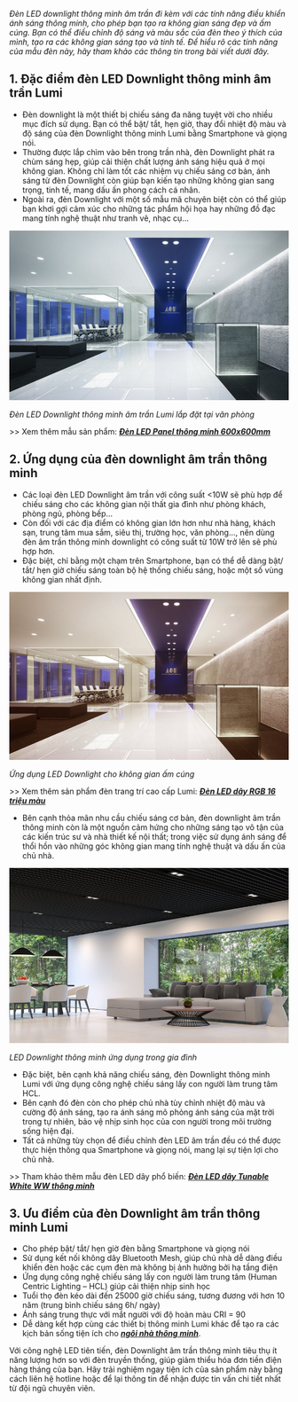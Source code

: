 ﻿*Đèn LED downlight thông minh âm trần đi kèm với các tính năng điều khiển ánh sáng thông minh, cho phép bạn tạo ra không gian sáng đẹp và ấm cúng. Bạn có thể điều chỉnh độ sáng và màu sắc của đèn theo ý thích của mình, tạo ra các không gian sáng tạo và tinh tế. Để hiểu rõ các tính năng của mẫu đèn này, hãy tham khảo các thông tin trong bài viết dưới đây.*
## **1. Đặc điểm đèn LED Downlight thông minh âm trần Lumi**
- Đèn downlight là một thiết bị chiếu sáng đa năng tuyệt vời cho nhiều mục đích sử dụng. Bạn có thể bật/ tắt, hẹn giờ, thay đổi nhiệt độ màu và độ sáng của đèn Downlight thông minh Lumi bằng Smartphone và giọng nói. 
- Thường được lắp chìm vào bên trong trần nhà, đèn Downlight phát ra chùm sáng hẹp, giúp cải thiện chất lượng ánh sáng hiệu quả ở mọi không gian. Không chỉ làm tốt các nhiệm vụ chiếu sáng cơ bản, ánh sáng từ đèn Downlight còn giúp bạn kiến tạo những không gian sang trọng, tinh tế, mang dấu ấn phong cách cá nhân.
- Ngoài ra, đèn Downlight với một số mẫu mã chuyên biệt còn có thể giúp bạn khơi gợi cảm xúc cho những tác phẩm hội họa hay những đồ đạc mang tính nghệ thuật như tranh vẽ, nhạc cụ…

![Đèn LED Downlight thông minh âm trần Lumi lắp đặt tại văn phòng](Aspose.Words.5aeb5288-ded7-4224-8d68-0441bc5b9131.001.jpeg)

*Đèn LED Downlight thông minh âm trần Lumi lắp đặt tại văn phòng*

\>> Xem thêm mẫu sản phẩm: [***Đèn LED Panel thông minh 600x600mm***](https://lumi.vn/san-pham/den-led-panel-thong-minh-600x600mm.html)
## **2. Ứng dụng của đèn downlight âm trần thông minh**
- Các loại đèn LED Downlight âm trần với công suất <10W sẽ phù hợp để chiếu sáng cho các không gian nội thất gia đình như phòng khách, phòng ngủ, phòng bếp…
- Còn đối với các địa điểm có không gian lớn hơn như nhà hàng, khách sạn, trung tâm mua sắm, siêu thị, trường học, văn phòng…, nên dùng đèn âm trần thông minh downlight có công suất từ 10W trở lên sẽ phù hợp hơn.
- Đặc biệt, chỉ bằng một chạm trên Smartphone, bạn có thể dễ dàng bật/ tắt/ hẹn giờ chiếu sáng toàn bộ hệ thống chiếu sáng, hoặc một số vùng không gian nhất định.

![Ứng dụng LED Downlight cho không gian ấm cúng](Aspose.Words.5aeb5288-ded7-4224-8d68-0441bc5b9131.002.jpeg)

*Ứng dụng LED Downlight cho không gian ấm cúng*

\>> Xem thêm sản phẩm đèn trang trí cao cấp Lumi: [***Đèn LED dây RGB 16 triệu màu***](https://lumi.vn/san-pham/den-led-day-thong-minh-rgb-16-trieu-mau.html)

- Bên cạnh thỏa mãn nhu cầu chiếu sáng cơ bản, đèn downlight âm trần thông minh còn là một nguồn cảm hứng cho những sáng tạo vô tận của các kiến trúc sư và nhà thiết kế nội thất; trong việc sử dụng ánh sáng để thổi hồn vào những góc không gian mang tính nghệ thuật và dấu ấn của chủ nhà.

![LED Downlight thông minh ứng dụng trong gia đình](Aspose.Words.5aeb5288-ded7-4224-8d68-0441bc5b9131.003.jpeg)

*LED Downlight thông minh ứng dụng trong gia đình*

- Đặc biệt, bên cạnh khả năng chiếu sáng, đèn Downlight thông minh Lumi với ứng dụng công nghệ chiếu sáng lấy con người làm trung tâm HCL.
- Bên cạnh đó đèn còn cho phép chủ nhà tùy chỉnh nhiệt độ màu và cường độ ánh sáng, tạo ra ánh sáng mô phỏng ánh sáng của mặt trời trong tự nhiên, bảo vệ nhịp sinh học của con người trong môi trường sống hiện đại.
- Tất cả những tùy chọn để điều chỉnh đèn LED âm trần đều có thể được thực hiện thông qua Smartphone và giọng nói, mang lại sự tiện lợi cho chủ nhà.

\>> Tham khảo thêm mẫu đèn LED dây phổ biến: [***Đèn LED dây Tunable White WW thông minh***](https://lumi.vn/san-pham/den-led-day-thong-minh-tunable-white.html)
## **3. Ưu điểm của đèn Downlight âm trần thông minh Lumi**
- Cho phép bật/ tắt/ hẹn giờ đèn bằng Smartphone và giọng nói
- Sử dụng kết nối không dây Bluetooth Mesh, giúp chủ nhà dễ dàng điều khiển đèn hoặc các cụm đèn mà không bị ảnh hưởng bởi hạ tầng điện
- Ứng dụng công nghệ chiếu sáng lấy con người làm trung tâm (Human Centric Lighting – HCL) giúp cải thiện nhịp sinh học 
- Tuổi thọ đèn kéo dài đến 25000 giờ chiếu sáng, tương đương với hơn 10 năm (trung bình chiếu sáng 6h/ ngày)
- Ánh sáng trung thực với mắt người với độ hoàn màu CRI = 90
- Dễ dàng kết hợp cùng các thiết bị thông minh Lumi khác để tạo ra các kịch bản sống tiện ích cho [***ngôi nhà thông minh***](https://lumi.vn/).

Với công nghệ LED tiên tiến, đèn Downlight âm trần thông minh tiêu thụ ít năng lượng hơn so với đèn truyền thống, giúp giảm thiểu hóa đơn tiền điện hàng tháng của bạn. Hãy trải nghiệm ngay tiện ích của sản phẩm này bằng cách liên hệ hotline hoặc để lại thông tin để nhận được tin vấn chi tiết nhất từ đội ngũ chuyên viên.
